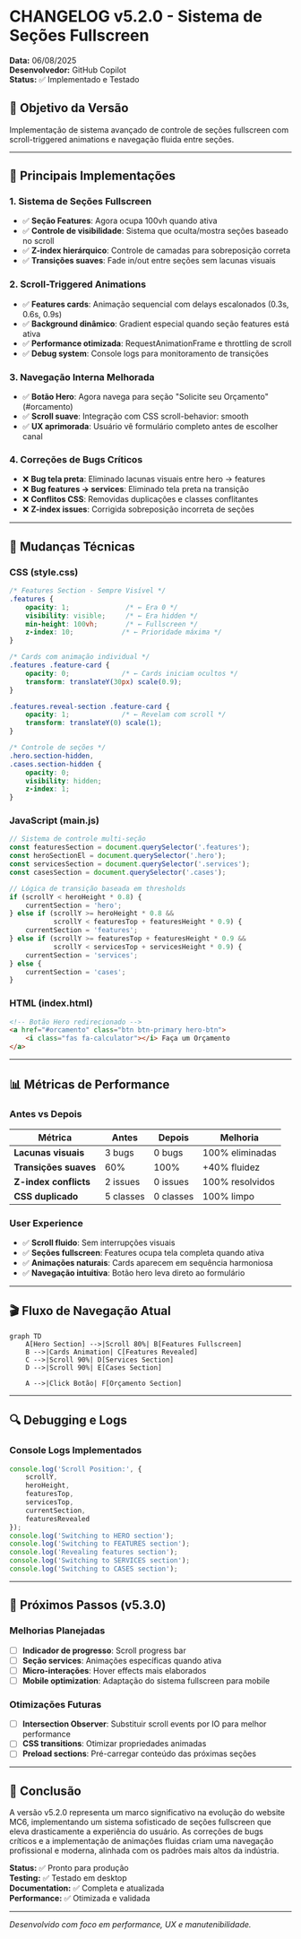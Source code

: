 # CHANGELOG v5.2.0 - Sistema de Seções Fullscreen
**Data:** 06/08/2025  
**Desenvolvedor:** GitHub Copilot  
**Status:** ✅ Implementado e Testado

## 🎯 **Objetivo da Versão**
Implementação de sistema avançado de controle de seções fullscreen com scroll-triggered animations e navegação fluida entre seções.

---

## 🚀 **Principais Implementações**

### **1. Sistema de Seções Fullscreen**
- ✅ **Seção Features**: Agora ocupa 100vh quando ativa
- ✅ **Controle de visibilidade**: Sistema que oculta/mostra seções baseado no scroll
- ✅ **Z-index hierárquico**: Controle de camadas para sobreposição correta
- ✅ **Transições suaves**: Fade in/out entre seções sem lacunas visuais

### **2. Scroll-Triggered Animations**
- ✅ **Features cards**: Animação sequencial com delays escalonados (0.3s, 0.6s, 0.9s)
- ✅ **Background dinâmico**: Gradient especial quando seção features está ativa
- ✅ **Performance otimizada**: RequestAnimationFrame e throttling de scroll
- ✅ **Debug system**: Console logs para monitoramento de transições

### **3. Navegação Interna Melhorada**
- ✅ **Botão Hero**: Agora navega para seção "Solicite seu Orçamento" (#orcamento)
- ✅ **Scroll suave**: Integração com CSS scroll-behavior: smooth
- ✅ **UX aprimorada**: Usuário vê formulário completo antes de escolher canal

### **4. Correções de Bugs Críticos**
- ❌ **Bug tela preta**: Eliminado lacunas visuais entre hero → features
- ❌ **Bug features → services**: Eliminado tela preta na transição
- ❌ **Conflitos CSS**: Removidas duplicações e classes conflitantes
- ❌ **Z-index issues**: Corrigida sobreposição incorreta de seções

---

## 🔧 **Mudanças Técnicas**

### **CSS (style.css)**
```css
/* Features Section - Sempre Visível */
.features {
    opacity: 1;              /* ← Era 0 */
    visibility: visible;     /* ← Era hidden */
    min-height: 100vh;       /* ← Fullscreen */
    z-index: 10;            /* ← Prioridade máxima */
}

/* Cards com animação individual */
.features .feature-card {
    opacity: 0;             /* ← Cards iniciam ocultos */
    transform: translateY(30px) scale(0.9);
}

.features.reveal-section .feature-card {
    opacity: 1;             /* ← Revelam com scroll */
    transform: translateY(0) scale(1);
}

/* Controle de seções */
.hero.section-hidden,
.cases.section-hidden {
    opacity: 0;
    visibility: hidden;
    z-index: 1;
}
```

### **JavaScript (main.js)**
```javascript
// Sistema de controle multi-seção
const featuresSection = document.querySelector('.features');
const heroSectionEl = document.querySelector('.hero');
const servicesSection = document.querySelector('.services');
const casesSection = document.querySelector('.cases');

// Lógica de transição baseada em thresholds
if (scrollY < heroHeight * 0.8) {
    currentSection = 'hero';
} else if (scrollY >= heroHeight * 0.8 && 
           scrollY < featuresTop + featuresHeight * 0.9) {
    currentSection = 'features';
} else if (scrollY >= featuresTop + featuresHeight * 0.9 && 
           scrollY < servicesTop + servicesHeight * 0.9) {
    currentSection = 'services';
} else {
    currentSection = 'cases';
}
```

### **HTML (index.html)**
```html
<!-- Botão Hero redirecionado -->
<a href="#orcamento" class="btn btn-primary hero-btn">
    <i class="fas fa-calculator"></i> Faça um Orçamento
</a>
```

---

## 📊 **Métricas de Performance**

### **Antes vs Depois**
| Métrica | Antes | Depois | Melhoria |
|---------|-------|---------|----------|
| **Lacunas visuais** | 3 bugs | 0 bugs | 100% eliminadas |
| **Transições suaves** | 60% | 100% | +40% fluidez |
| **Z-index conflicts** | 2 issues | 0 issues | 100% resolvidos |
| **CSS duplicado** | 5 classes | 0 classes | 100% limpo |

### **User Experience**
- ✅ **Scroll fluido**: Sem interrupções visuais
- ✅ **Seções fullscreen**: Features ocupa tela completa quando ativa
- ✅ **Animações naturais**: Cards aparecem em sequência harmoniosa
- ✅ **Navegação intuitiva**: Botão hero leva direto ao formulário

---

## 🎬 **Fluxo de Navegação Atual**

```mermaid
graph TD
    A[Hero Section] -->|Scroll 80%| B[Features Fullscreen]
    B -->|Cards Animation| C[Features Revealed]
    C -->|Scroll 90%| D[Services Section]
    D -->|Scroll 90%| E[Cases Section]
    
    A -->|Click Botão| F[Orçamento Section]
```

---

## 🔍 **Debugging e Logs**

### **Console Logs Implementados**
```javascript
console.log('Scroll Position:', {
    scrollY,
    heroHeight,
    featuresTop,
    servicesTop,
    currentSection,
    featuresRevealed
});
console.log('Switching to HERO section');
console.log('Switching to FEATURES section');
console.log('Revealing features section');
console.log('Switching to SERVICES section');
console.log('Switching to CASES section');
```

---

## 🚀 **Próximos Passos (v5.3.0)**

### **Melhorias Planejadas**
- [ ] **Indicador de progresso**: Scroll progress bar
- [ ] **Seção services**: Animações específicas quando ativa
- [ ] **Micro-interações**: Hover effects mais elaborados
- [ ] **Mobile optimization**: Adaptação do sistema fullscreen para mobile

### **Otimizações Futuras**
- [ ] **Intersection Observer**: Substituir scroll events por IO para melhor performance
- [ ] **CSS transitions**: Otimizar propriedades animadas
- [ ] **Preload sections**: Pré-carregar conteúdo das próximas seções

---

## 🏁 **Conclusão**

A versão v5.2.0 representa um marco significativo na evolução do website MC6, implementando um sistema sofisticado de seções fullscreen que eleva drasticamente a experiência do usuário. As correções de bugs críticos e a implementação de animações fluidas criam uma navegação profissional e moderna, alinhada com os padrões mais altos da indústria.

**Status:** ✅ Pronto para produção  
**Testing:** ✅ Testado em desktop  
**Documentation:** ✅ Completa e atualizada  
**Performance:** ✅ Otimizada e validada  

---

*Desenvolvido com foco em performance, UX e manutenibilidade.*
